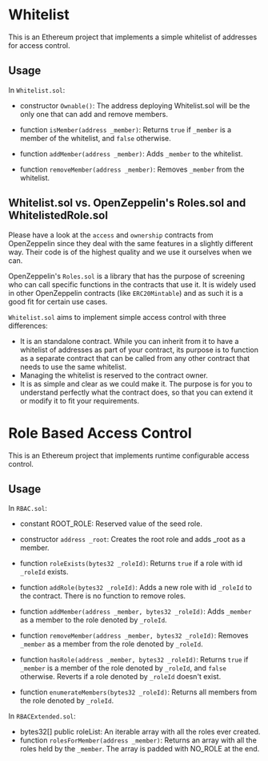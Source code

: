 # Whitelist

This is an Ethereum project that implements a simple whitelist of addresses for access control.

## Usage

In `Whitelist.sol`:

* constructor `Ownable()`: The address deploying Whitelist.sol will be the only one that can add and remove members.

* function `isMember(address _member)`: Returns `true` if `_member` is a member of the whitelist, and `false` otherwise.
* function `addMember(address _member)`: Adds `_member` to the whitelist.
* function `removeMember(address _member)`: Removes `_member` from the whitelist.

## Whitelist.sol vs. OpenZeppelin's Roles.sol and WhitelistedRole.sol

Please have a look at the `access` and `ownership` contracts from OpenZeppelin since they deal with the same features in a slightly different way. Their code is of the highest quality and we use it ourselves when we can.

OpenZeppelin's `Roles.sol` is a library that has the purpose of screening who can call specific functions in the contracts that use it. It is widely used in other OpenZeppelin contracts (like `ERC20Mintable`) and as such it is a good fit for certain use cases.

`Whitelist.sol` aims to implement simple access control with three differences:
 - It is an standalone contract. While you can inherit from it to have a whitelist of addresses as part of your contract, its purpose is to function as a separate contract that can be called from any other contract that needs to use the same whitelist.
 - Managing the whitelist is reserved to the contract owner.
 - It is as simple and clear as we could make it. The purpose is for you to understand perfectly what the contract does, so that you can extend it or modify it to fit your requirements. 
 

# Role Based Access Control

This is an Ethereum project that implements runtime configurable access control.

## Usage

In `RBAC.sol`:
* constant ROOT_ROLE: Reserved value of the seed role.

* constructor `address _root`: Creates the root role and adds _root as a member.

* function `roleExists(bytes32 _roleId)`: Returns `true` if a role with id `_roleId` exists.
* function `addRole(bytes32 _roleId)`: Adds a new role with id `_roleId` to the contract. There is no function to remove roles.
* function `addMember(address _member, bytes32 _roleId)`: Adds `_member` as a member to the role denoted by `_roleId`. 
* function `removeMember(address _member, bytes32 _roleId)`: Removes `_member` as a member from the role denoted by `_roleId`.
* function `hasRole(address _member, bytes32 _roleId)`: Returns `true` if `_member` is a member of the role denoted by `_roleId`, and `false` otherwise. Reverts if a role denoted by `_roleId` doesn't exist.
* function `enumerateMembers(bytes32 _roleId)`: Returns all members from the role denoted by `_roleId`.

In `RBACExtended.sol`:
* bytes32[] public roleList: An iterable array with all the roles ever created.
* function `rolesForMember(address _member)`: Returns an array with all the roles held by the `_member`. The array is padded with NO_ROLE at the end.